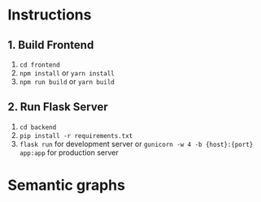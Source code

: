 # Instructions

## 1. Build Frontend

1. `cd frontend`
2. `npm install` or `yarn install`
3. `npm run build` or `yarn build`

## 2. Run Flask Server

1. `cd backend`
2. `pip install -r requirements.txt`
3. `flask run` for development server or `gunicorn -w 4 -b {host}:{port} app:app` for production server

# Semantic graphs
